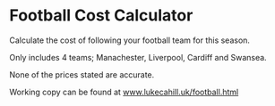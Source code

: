 # Football Cost Calculator

Calculate the cost of following your football team for this season.

Only includes 4 teams; Manachester, Liverpool, Cardiff and Swansea.

None of the prices stated are accurate.

Working copy can be found at www.lukecahill.uk/football.html
